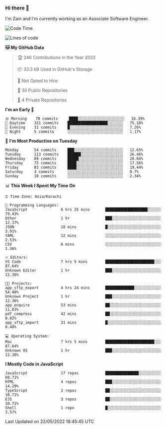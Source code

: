 ### Hi there 👋

I'm Zain and I'm currently working as an Associate Software Engineer.

<!--START_SECTION:waka-->
![Code Time](http://img.shields.io/badge/Code%20Time-0%20secs-blue)

![Lines of code](https://img.shields.io/badge/From%20Hello%20World%20I%27ve%20Written-3%20Million%20lines%20of%20code-blue)

**🐱 My GitHub Data** 

> 🏆 246 Contributions in the Year 2022
 > 
> 📦 33.3 kB Used in GitHub's Storage 
 > 
> 🚫 Not Opted to Hire
 > 
> 📜 30 Public Repositories 
 > 
> 🔑 4 Private Repositories  
 > 
**I'm an Early 🐤** 

```text
🌞 Morning    70 commits     ████░░░░░░░░░░░░░░░░░░░░░   16.39% 
🌆 Daytime    321 commits    ██████████████████░░░░░░░   75.18% 
🌃 Evening    31 commits     █░░░░░░░░░░░░░░░░░░░░░░░░   7.26% 
🌙 Night      5 commits      ░░░░░░░░░░░░░░░░░░░░░░░░░   1.17%

```
📅 **I'm Most Productive on Tuesday** 

```text
Monday       54 commits     ███░░░░░░░░░░░░░░░░░░░░░░   12.65% 
Tuesday      113 commits    ██████░░░░░░░░░░░░░░░░░░░   26.46% 
Wednesday    89 commits     █████░░░░░░░░░░░░░░░░░░░░   20.84% 
Thursday     75 commits     ████░░░░░░░░░░░░░░░░░░░░░   17.56% 
Friday       83 commits     ████░░░░░░░░░░░░░░░░░░░░░   19.44% 
Saturday     3 commits      ░░░░░░░░░░░░░░░░░░░░░░░░░   0.7% 
Sunday       10 commits     ░░░░░░░░░░░░░░░░░░░░░░░░░   2.34%

```


📊 **This Week I Spent My Time On** 

```text
⌚︎ Time Zone: Asia/Karachi

💬 Programming Languages: 
JavaScript               6 hrs 25 mins       ███████████████████░░░░░░   79.43% 
Other                    1 hr                ███░░░░░░░░░░░░░░░░░░░░░░   12.37% 
JSON                     18 mins             █░░░░░░░░░░░░░░░░░░░░░░░░   3.91% 
YAML                     12 mins             ░░░░░░░░░░░░░░░░░░░░░░░░░   2.53% 
CSV                      6 mins              ░░░░░░░░░░░░░░░░░░░░░░░░░   1.36%

🔥 Editors: 
VS Code                  7 hrs 5 mins        ██████████████████████░░░   87.64% 
Unknown Editor           1 hr                ███░░░░░░░░░░░░░░░░░░░░░░   12.36%

🐱‍💻 Projects: 
app_sftp_export          4 hrs 24 mins       █████████████░░░░░░░░░░░░   54.48% 
Unknown Project          1 hr                ███░░░░░░░░░░░░░░░░░░░░░░   12.36% 
app_enquire              53 mins             ██░░░░░░░░░░░░░░░░░░░░░░░   11.03% 
pdf_compress             42 mins             ██░░░░░░░░░░░░░░░░░░░░░░░   8.82% 
app_sftp_import          31 mins             █░░░░░░░░░░░░░░░░░░░░░░░░   6.48%

💻 Operating System: 
Mac                      7 hrs 5 mins        ██████████████████████░░░   87.64% 
Unknown OS               1 hr                ███░░░░░░░░░░░░░░░░░░░░░░   12.36%

```

**I Mostly Code in JavaScript** 

```text
JavaScript               17 repos            ███████████████░░░░░░░░░░   60.71% 
HTML                     4 repos             ███░░░░░░░░░░░░░░░░░░░░░░   14.29% 
TypeScript               3 repos             ██░░░░░░░░░░░░░░░░░░░░░░░   10.71% 
EJS                      3 repos             ██░░░░░░░░░░░░░░░░░░░░░░░   10.71% 
Shell                    1 repo              █░░░░░░░░░░░░░░░░░░░░░░░░   3.57%

```



 Last Updated on 22/05/2022 18:45:45 UTC
<!--END_SECTION:waka-->

<!--
**ZainAmjad68/ZainAmjad68** is a ✨ _special_ ✨ repository because its `README.md` (this file) appears on your GitHub profile.

Here are some ideas to get you started:

- 🔭 I’m currently working on ...
- 🌱 I’m currently learning ...
- 👯 I’m looking to collaborate on ...
- 🤔 I’m looking for help with ...
- 💬 Ask me about ...
- 📫 How to reach me: ...
- 😄 Pronouns: ...
- ⚡ Fun fact: ...
-->
